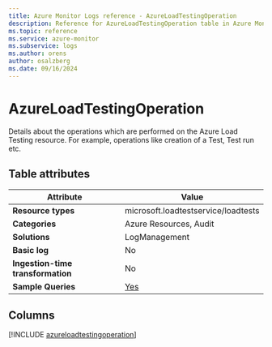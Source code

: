 ```yaml
---
title: Azure Monitor Logs reference - AzureLoadTestingOperation
description: Reference for AzureLoadTestingOperation table in Azure Monitor Logs.
ms.topic: reference
ms.service: azure-monitor
ms.subservice: logs
ms.author: orens
author: osalzberg
ms.date: 09/16/2024
---
```


# AzureLoadTestingOperation

Details about the operations which are performed on the Azure Load Testing resource. For example, operations like creation of a Test, Test run etc.


## Table attributes

|Attribute|Value|
|---|---|
|**Resource types**|microsoft.loadtestservice/loadtests|
|**Categories**|Azure Resources, Audit|
|**Solutions**| LogManagement|
|**Basic log**|No|
|**Ingestion-time transformation**|No|
|**Sample Queries**|[Yes](/azure/azure-monitor/reference/queries/azureloadtestingoperation)|



## Columns
  
[!INCLUDE [azureloadtestingoperation](~/reusable-content/ce-skilling/azure/includes/azure-monitor/reference/tables/azureloadtestingoperation-include.md)]
